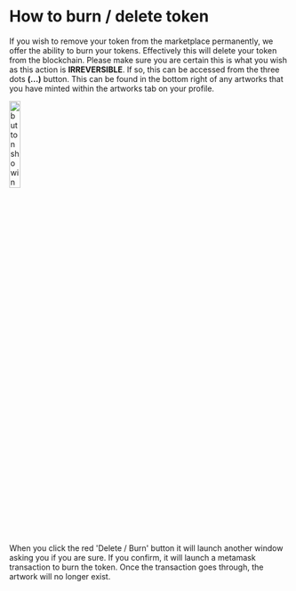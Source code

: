 # How to burn / delete token

If you wish to remove your token from the marketplace permanently, we offer the ability to burn your tokens. Effectively this will delete your token from the blockchain. Please make sure you are certain this is what you wish  as this action is <strong>IRREVERSIBLE</strong>. If so, this can be accessed from the three dots <strong>(...)</strong> button. This can be found in the bottom right of any artworks that you have minted within the artworks tab on your profile.

 <img src="https://storage.googleapis.com/public-blog-asset/doc-site/delete-button-profile.png" alt="button showing delete" width="20%"> 

When you click the red 'Delete / Burn' button it will launch another window asking you if you are sure. If you confirm, it will launch a metamask transaction to burn the token. Once the transaction goes through, the artwork will no longer exist.